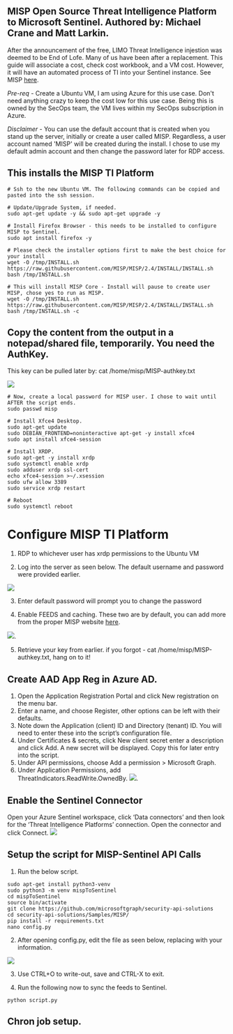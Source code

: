 ## MISP Open Source Threat Intelligence Platform to Microsoft Sentinel. Authored by: Michael Crane and Matt Larkin. ##

After the announcement of the free, LIMO Threat Intelligence injestion was deemed to be End of Lofe. Many of us have been after a replacement. This guide will associate a cost, check cost workbook, and a VM cost. However, it will have an automated process of TI into your Sentinel instance. See MISP [here](https://www.misp-project.org/).


*Pre-req* - Create a Ubuntu VM, I am using Azure for this use case. Don't need anything crazy to keep the cost low for this use case. Being this is owned by the SecOps team, the VM lives within my SecOps subscription in Azure.

*Disclaimer* - You can use the default account that is created when you stand up the server, initially or create a user called MISP. Regardless, a user account named 'MISP' will be created during the install. I chose to use my default admin account and then change the password later for RDP access. 

## This installs the MISP TI Platform

```
# Ssh to the new Ubuntu VM. The following commands can be copied and pasted into the ssh session.

# Update/Upgrade System, if needed.
sudo apt-get update -y && sudo apt-get upgrade -y

# Install Firefox Browser - this needs to be installed to configure MISP to Sentinel.
sudo apt install firefox -y

# Please check the installer options first to make the best choice for your install 
wget -O /tmp/INSTALL.sh https://raw.githubusercontent.com/MISP/MISP/2.4/INSTALL/INSTALL.sh
bash /tmp/INSTALL.sh

# This will install MISP Core - Install will pause to create user MISP, chose yes to run as MISP. 
wget -O /tmp/INSTALL.sh https://raw.githubusercontent.com/MISP/MISP/2.4/INSTALL/INSTALL.sh
bash /tmp/INSTALL.sh -c
```

## Copy the content from the output in a notepad/shared file, temporarily. You need the AuthKey.

This key can be pulled later by:  cat /home/misp/MISP-authkey.txt

![](https://github.com/Cyberlorians/uploadedimages/blob/main/MISPafterinstall1.png)


```
# Now, create a local password for MISP user. I chose to wait until AFTER the script ends.
sudo passwd misp

# Install Xfce4 Desktop.
sudo apt-get update
sudo DEBIAN_FRONTEND=noninteractive apt-get -y install xfce4
sudo apt install xfce4-session

# Install XRDP.
sudo apt-get -y install xrdp
sudo systemctl enable xrdp
sudo adduser xrdp ssl-cert
echo xfce4-session >~/.xsession
sudo ufw allow 3389
sudo service xrdp restart

# Reboot
sudo systemctl reboot

```

# Configure MISP TI Platform

1. RDP to whichever user has xrdp permissions to the Ubuntu VM

2. Log into the server as seen below. The default username and password were provided earlier. 

![](https://github.com/Cyberlorians/uploadedimages/blob/main/MISPlogin.png)

3. Enter default password will prompt you to change the password

4. Enable FEEDS and caching. These two are by default, you can add more from the proper MISP website [here](https://www.misp-project.org/feeds/).

![](https://github.com/Cyberlorians/uploadedimages/blob/main/MISPsetup1.png).

5. Retrieve your key from earlier. if you forgot - cat /home/misp/MISP-authkey.txt, hang on to it!

## Create AAD App Reg in Azure AD.

1. Open the Application Registration Portal and click New registration on the menu bar.
2. Enter a name, and choose Register, other options can be left with their defaults.
3. Note down the Application (client) ID and Directory (tenant) ID. You will need to enter these into the script’s configuration file.
4. Under Certificates & secrets, click New client secret enter a description and click Add. A new secret will be displayed. Copy this for later entry into the script.
5. Under API permissions, choose Add a permission > Microsoft Graph.
6. Under Application Permissions, add ThreatIndicators.ReadWrite.OwnedBy.
![](https://github.com/Cyberlorians/uploadedimages/blob/main/MISPsetup2.png).

## Enable the Sentinel Connector
Open your Azure Sentinel workspace, click ‘Data connectors’ and then look for the ‘Threat Intelligence Platforms’ connection. Open the connector and click Connect.
![](https://github.com/Cyberlorians/uploadedimages/blob/main/MISPsetup3.png)

## Setup the script for MISP-Sentinel API Calls

1. Run the below script.

```
sudo apt-get install python3-venv
sudo python3 -m venv mispToSentinel
cd mispToSentinel
source bin/activate
git clone https://github.com/microsoftgraph/security-api-solutions
cd security-api-solutions/Samples/MISP/
pip install -r requirements.txt
nano config.py
```
2. After opening config.py, edit the file as seen below, replacing with your information.

![](https://github.com/Cyberlorians/uploadedimages/blob/main/MISPsetup5.png)

3. Use CTRL+O to write-out, save and CTRL-X to exit.

4. Run the following now to sync the feeds to Sentinel.
```
python script.py
```

## Chron job setup.


